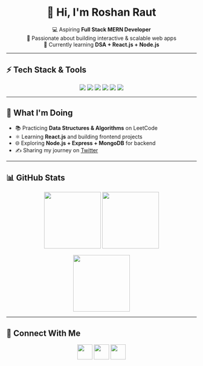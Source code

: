 <h1 align="center">👋 Hi, I'm Roshan Raut</h1>

<p align="center">
  💻 Aspiring <b>Full Stack MERN Developer</b> <br>
  🚀 Passionate about building interactive & scalable web apps <br>
  🌱 Currently learning <b>DSA + React.js + Node.js</b>
</p>

---

## ⚡ Tech Stack & Tools  

<p align="center">
  <img src="https://img.shields.io/badge/JavaScript-ES6+-yellow?logo=javascript&logoColor=black" />
  <img src="https://img.shields.io/badge/React-Frontend-blue?logo=react" />
  <img src="https://img.shields.io/badge/Node.js-Backend-green?logo=node.js" />
  <img src="https://img.shields.io/badge/MongoDB-Database-brightgreen?logo=mongodb" />
  <img src="https://img.shields.io/badge/DSA-LeetCode-orange?logo=leetcode" />
  <img src="https://img.shields.io/badge/GitHub-Version%20Control-black?logo=github" />
</p>

---

## 🚀 What I'm Doing  

- 📚 Practicing **Data Structures & Algorithms** on LeetCode  
- ⚛️ Learning **React.js** and building frontend projects  
- 🌐 Exploring **Node.js + Express + MongoDB** for backend  
- ✍️ Sharing my journey on [Twitter](https://twitter.com/roshanraut012)  

---

## 📊 GitHub Stats  

<p align="center">
  <img src="https://github-readme-stats.vercel.app/api?username=iamroshanraut&show_icons=true&theme=radical" height="150"/>
  <img src="https://streak-stats.demolab.com?user=iamroshanraut&theme=dark&border_radius=6" height="150"/>
</p>

<p align="center">
  <img src="https://github-readme-stats.vercel.app/api/top-langs/?username=iamroshanraut&layout=compact&theme=radical" height="150"/>
</p>

---

## 🔗 Connect With Me  

<p align="center">
  <a href="https://github.com/iamroshanraut"><img src="https://skillicons.dev/icons?i=github" width="40"/></a>
  <a href="https://linkedin.com/in/roshanraut"><img src="https://skillicons.dev/icons?i=linkedin" width="40"/></a>
  <a href="https://twitter.com/roshanraut012"><img src="https://skillicons.dev/icons?i=twitter" width="40"/></a>
</p>
